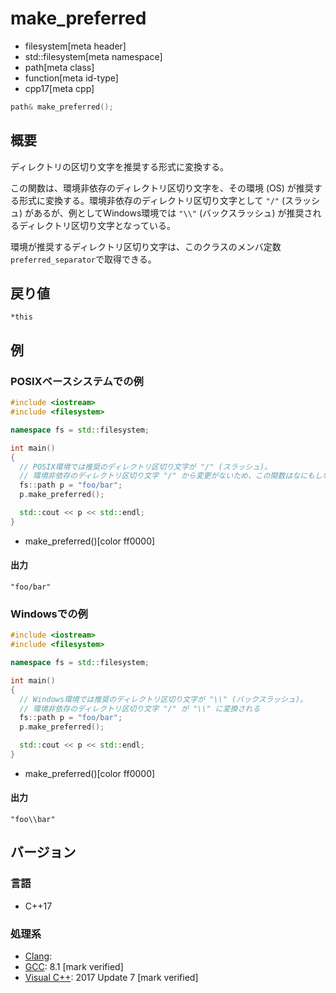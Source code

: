 # make_preferred
* filesystem[meta header]
* std::filesystem[meta namespace]
* path[meta class]
* function[meta id-type]
* cpp17[meta cpp]

```cpp
path& make_preferred();
```

## 概要
ディレクトリの区切り文字を推奨する形式に変換する。

この関数は、環境非依存のディレクトリ区切り文字を、その環境 (OS) が推奨する形式に変換する。環境非依存のディレクトリ区切り文字として `"/"` (スラッシュ) があるが、例としてWindows環境では `"\\"` (バックスラッシュ) が推奨されるディレクトリ区切り文字となっている。

環境が推奨するディレクトリ区切り文字は、このクラスのメンバ定数`preferred_separator`で取得できる。


## 戻り値
`*this`


## 例
### POSIXベースシステムでの例
```cpp example
#include <iostream>
#include <filesystem>

namespace fs = std::filesystem;

int main()
{
  // POSIX環境では推奨のディレクトリ区切り文字が "/" (スラッシュ)。
  // 環境非依存のディレクトリ区切り文字 "/" から変更がないため、この関数はなにもしない
  fs::path p = "foo/bar";
  p.make_preferred();

  std::cout << p << std::endl;
}
```
* make_preferred()[color ff0000]

#### 出力
```
"foo/bar"
```


### Windowsでの例
```cpp example
#include <iostream>
#include <filesystem>

namespace fs = std::filesystem;

int main()
{
  // Windows環境では推奨のディレクトリ区切り文字が "\\" (バックスラッシュ)。
  // 環境非依存のディレクトリ区切り文字 "/" が "\\" に変換される
  fs::path p = "foo/bar";
  p.make_preferred();

  std::cout << p << std::endl;
}
```
* make_preferred()[color ff0000]

#### 出力
```
"foo\\bar"
```


## バージョン
### 言語
- C++17

### 処理系
- [Clang](/implementation.md#clang):
- [GCC](/implementation.md#gcc): 8.1 [mark verified]
- [Visual C++](/implementation.md#visual_cpp): 2017 Update 7 [mark verified]
